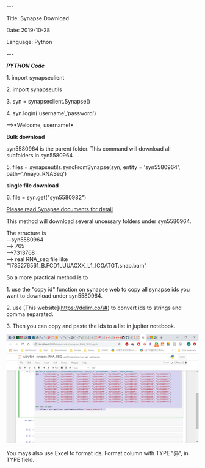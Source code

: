 \-\--

Title: Synapse Download

Date: 2019-10-28

Language: Python

\-\--

***PYTHON Code***

1\. import synapseclient

2\. import synapseutils

3\. syn = synapseclient.Synapse()

4\. syn.login(\'username\',\'password\')

==\>\*Welcome, username!\*

**Bulk download**

syn5580964 is the parent folder. This command will download all
subfolders in syn5580964

5\. files = synapseutils.syncFromSynapse(syn, entity = \'syn5580964\',
path=\'./mayo\_RNASeq\')

**single file download**

6\. file = syn.get(\"syn5580982\")

[Please read Synapse documents for
detail](https://docs.synapse.org/articles/downloading\_data.html)

This method will download several uncessary folders under syn5580964.

The structure is  
--syn5580964  
   --> 765  
       -->7313768  
          --> real RNA\_seq file like "1785276561\_B.FCD1LUUACXX\_L1\_ICGATGT.snap.bam"

So a more practical method is to

1\. use the \"copy id\" function on synapse web to copy all synapse ids
you want to download under syn5580964.

2\. use \[This website\](https://delim.co/\#) to convert ids to strings
and comma separated.

3\. Then you can copy and paste the ids to a list in jupiter notebook.

![jupyter notebook](/images/image3.png)

You mays also use Excel to format ids. Format column with TYPE \"@\",
in TYPE field.
